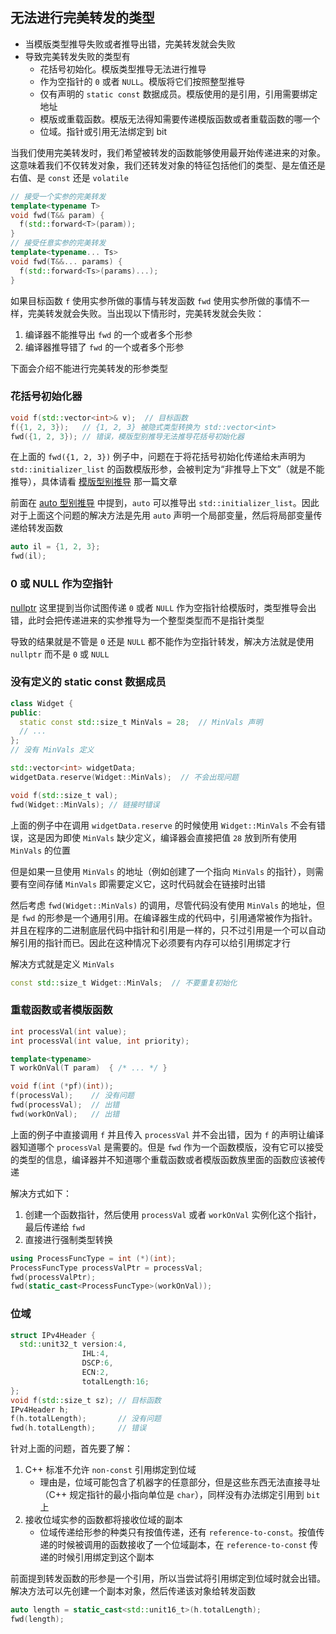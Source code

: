 ## 无法进行完美转发的类型

- 当模版类型推导失败或者推导出错，完美转发就会失败
- 导致完美转发失败的类型有
  - 花括号初始化。模版类型推导无法进行推导
  - 作为空指针的 `0` 或者 `NULL`。模版将它们按照整型推导
  - 仅有声明的 `static const` 数据成员。模版使用的是引用，引用需要绑定地址
  - 模版或重载函数。模版无法得知需要传递模版函数或者重载函数的哪一个
  - 位域。指针或引用无法绑定到 bit

当我们使用完美转发时，我们希望被转发的函数能够使用最开始传递进来的对象。这意味着我们不仅转发对象，我们还转发对象的特征包括他们的类型、是左值还是右值、是 `const` 还是 `volatile`

```c++
// 接受一个实参的完美转发
template<typename T>
void fwd(T&& param) {
  f(std::forward<T>(param));
}
// 接受任意实参的完美转发
template<typename... Ts>
void fwd(T&&... params) {
  f(std::forward<Ts>(params)...);
}
```

如果目标函数 `f` 使用实参所做的事情与转发函数 `fwd` 使用实参所做的事情不一样，完美转发就会失败。当出现以下情形时，完美转发就会失败：

1. 编译器不能推导出 `fwd` 的一个或者多个形参
2. 编译器推导错了 `fwd` 的一个或者多个形参

下面会介绍不能进行完美转发的形参类型

###  花括号初始化器

```c++
void f(std::vector<int>& v);  // 目标函数
f({1, 2, 3});   // {1, 2, 3} 被隐式类型转换为 std::vector<int>
fwd({1, 2, 3}); // 错误，模版型别推导无法推导花括号初始化器
```

在上面的 `fwd({1, 2, 3})` 例子中，问题在于将花括号初始化传递给未声明为 `std::initializer_list` 的函数模版形参，会被判定为“非推导上下文”（就是不能推导），具体请看 [模版型别推导](./模版型别推导.md) 那一篇文章

前面在 [auto 型别推导](auto%20型别推导.md) 中提到，`auto` 可以推导出 `std::initializer_list`。因此对于上面这个问题的解决方法是先用 `auto` 声明一个局部变量，然后将局部变量传递给转发函数

```c++
auto il = {1, 2, 3};
fwd(il);
```

### 0 或 NULL 作为空指针

[nullptr](nullptr.md) 这里提到当你试图传递 `0` 或者 `NULL` 作为空指针给模版时，类型推导会出错，此时会把传递进来的实参推导为一个整型类型而不是指针类型

导致的结果就是不管是 `0` 还是 `NULL` 都不能作为空指针转发，解决方法就是使用 `nullptr` 而不是 `0` 或 `NULL`

### 没有定义的 static const 数据成员

```c++
class Widget {
public:
  static const std::size_t MinVals = 28;  // MinVals 声明
  // ...
};
// 没有 MinVals 定义

std::vector<int> widgetData;
widgetData.reserve(Widget::MinVals);  // 不会出现问题

void f(std::size_t val);
fwd(Widget::MinVals); // 链接时错误
```

上面的例子中在调用 `widgetData.reserve` 的时候使用 `Widget::MinVals` 不会有错误，这是因为即使 `MinVals` 缺少定义，编译器会直接把值 `28` 放到所有使用 `MinVals` 的位置

但是如果一旦使用 `MinVals` 的地址（例如创建了一个指向 `MinVals` 的指针），则需要有空间存储 `MinVals` 即需要定义它，这时代码就会在链接时出错

然后考虑 `fwd(Widget::MinVals)` 的调用，尽管代码没有使用 `MinVals` 的地址，但是 `fwd` 的形参是一个通用引用。在编译器生成的代码中，引用通常被作为指针。并且在程序的二进制底层代码中指针和引用是一样的，只不过引用是一个可以自动解引用的指针而已。因此在这种情况下必须要有内存可以给引用绑定才行

解决方式就是定义 `MinVals`

```c++
const std::size_t Widget::MinVals;  // 不要重复初始化
```

### 重载函数或者模版函数

```c++
int processVal(int value);
int processVal(int value, int priority);

template<typename>
T workOnVal(T param)  { /* ... */ }

void f(int (*pf)(int));
f(processVal);    // 没有问题
fwd(processVal);  // 出错
fwd(workOnVal);   // 出错
```

上面的例子中直接调用 `f` 并且传入 `processVal` 并不会出错，因为 `f` 的声明让编译器知道哪个 `processVal` 是需要的。但是 `fwd` 作为一个函数模版，没有它可以接受的类型的信息，编译器并不知道哪个重载函数或者模版函数族里面的函数应该被传递

解决方式如下：

1. 创建一个函数指针，然后使用 `processVal` 或者 `workOnVal` 实例化这个指针，最后传递给 `fwd`
2. 直接进行强制类型转换

```c++
using ProcessFuncType = int (*)(int);
ProcessFuncType processValPtr = processVal;
fwd(processValPtr);
fwd(static_cast<ProcessFuncType>(workOnVal));
```

### 位域

```c++
struct IPv4Header {
  std::unit32_t version:4,
                IHL:4,
                DSCP:6,
                ECN:2,
                totalLength:16;
};
void f(std::size_t sz); // 目标函数
IPv4Header h;
f(h.totalLength);       // 没有问题
fwd(h.totalLength);     // 错误
```

针对上面的问题，首先要了解：

1. C++ 标准不允许 `non-const` 引用绑定到位域
   - 理由是，位域可能包含了机器字的任意部分，但是这些东西无法直接寻址（C++ 规定指针的最小指向单位是 `char`），同样没有办法绑定引用到 `bit` 上
2. 接收位域实参的函数都将接收位域的副本
   - 位域传递给形参的种类只有按值传递，还有 `reference-to-const`。按值传递的时候被调用的函数接收了一个位域副本，在 `reference-to-const` 传递的时候引用绑定到这个副本

前面提到转发函数的形参是一个引用，所以当尝试将引用绑定到位域时就会出错。解决方法可以先创建一个副本对象，然后传递该对象给转发函数

```c++
auto length = static_cast<std::unit16_t>(h.totalLength);
fwd(length);
```

